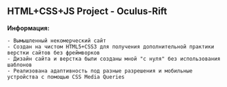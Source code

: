 HTML+CSS+JS Project - Oculus-Rift
-------------------

**Информация:**
~~~
- Вымышленный некомерческий сайт
- Создан на чистом HTML5+CSS3 для получения дополнительной практики верстки сайтов без фреймворков
- Дизайн сайта и верстка были созданы мной "с нуля" без использования шаблонов
- Реализована адаптивность под разные разрешения и мобильные устройства с помощью CSS Media Queries
~~~